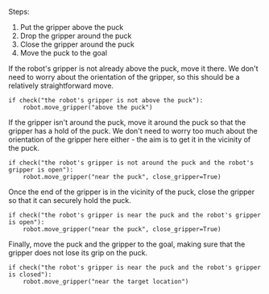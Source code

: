 

Steps:
1. Put the gripper above the puck
2. Drop the gripper around the puck
3. Close the gripper around the puck
4. Move the puck to the goal

If the robot's gripper is not already above the puck, move it there. We don't need to worry about the orientation of the gripper, so this should be a relatively straightforward move.
```
if check("the robot's gripper is not above the puck"):
    robot.move_gripper("above the puck")
```

If the gripper isn't around the puck, move it around the puck so that the gripper has a hold of the puck. We don't need to worry too much about the orientation of the gripper here either - the aim is to get it in the vicinity of the puck.
```
if check("the robot's gripper is not around the puck and the robot's gripper is open"):
    robot.move_gripper("near the puck", close_gripper=True)
```

Once the end of the gripper is in the vicinity of the puck, close the gripper so that it can securely hold the puck.
```
if check("the robot's gripper is near the puck and the robot's gripper is open"):
    robot.move_gripper("near the puck", close_gripper=True)
```

Finally, move the puck and the gripper to the goal, making sure that the gripper does not lose its grip on the puck.
```
if check("the robot's gripper is near the puck and the robot's gripper is closed"):
    robot.move_gripper("near the target location")
```